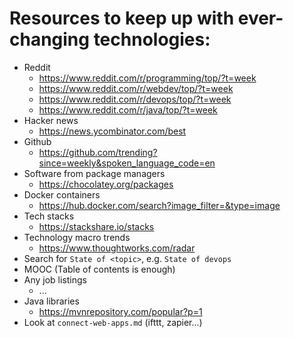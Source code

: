 # Resources to keep up with ever-changing technologies:
* Reddit
    * https://www.reddit.com/r/programming/top/?t=week
    * https://www.reddit.com/r/webdev/top/?t=week
    * https://www.reddit.com/r/devops/top/?t=week
    * https://www.reddit.com/r/java/top/?t=week
* Hacker news
    * https://news.ycombinator.com/best
* Github
    * https://github.com/trending?since=weekly&spoken_language_code=en
* Software from package managers
    * https://chocolatey.org/packages
* Docker containers
    * https://hub.docker.com/search?image_filter=&type=image
* Tech stacks
    * https://stackshare.io/stacks
* Technology macro trends
    * https://www.thoughtworks.com/radar
* Search for `State of <topic>`, e.g. `State of devops`
* MOOC (Table of contents is enough)
* Any job listings
    * ...
* Java libraries
    * https://mvnrepository.com/popular?p=1
* Look at `connect-web-apps.md` (ifttt, zapier...)
